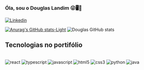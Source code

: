 ### Óla, sou o Douglas Landim 😜🖥️🚀

[![Linkedin](https://img.shields.io/badge/LinkedIn-0077B5?style=for-the-badge&logo=linkedin&logoColor=white)](https://www.linkedin.com/in/douglas-landim-004b75210/)




[![Anurag's GitHub stats-Light](https://github-readme-stats.vercel.app/api?username=Landim013&show_icons=true&theme=default#gh-light-mode-only)](https://github.com/anuraghazra/github-readme-stats#gh-light-mode-only)
![Douglas GitHub stats](https://github-readme-stats.vercel.app/api?username=Landim013&show_icons=true&include_all_commits=true&count_private=true&theme=transparent)







## Tecnologias no portifólio
<div style="display: inline_block"><br/>
  <img align="center" alt="react" src="https://img.shields.io/badge/React-61DAFB?style=for-the-badge&logo=react&logoColor=black">
  <img align="center" alt="typescript" src="https://img.shields.io/badge/TypeScript-3178C6?style=for-the-badge&logo=typescript&logoColor=white">
  <img align="center" alt="javascript" src="https://img.shields.io/badge/JavaScript-F7DF1E?style=for-the-badge&logo=javascript&logoColor=black">
  <img align="center" alt="html5" src="https://img.shields.io/badge/HTML5-E34F26?style=for-the-badge&logo=html5&logoColor=white">
  <img align="center" alt="css3" src="https://img.shields.io/badge/CSS3-1572B6?style=for-the-badge&logo=css3&logoColor=white">
  <img align="center" alt="python" src="https://img.shields.io/badge/Python-14354C?style=for-the-badge&logo=python&logoColor=white">
  <img align="center" alt="java" src="https://img.shields.io/badge/Java-ED8B00?style=for-the-badge&logo=openjdk&logoColor=white">
</div>
